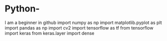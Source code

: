 # Python-
I am a beginner in github
import numpy as np
import matplotlib.pyplot as plt
import pandas as np
import cv2
import tensorflow as tf
from tensorflow import keras
from keras.layer import dense
